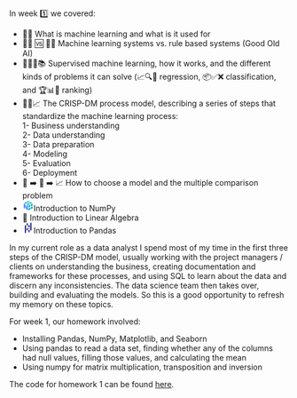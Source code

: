 In week 1️⃣  we covered:

- 🧠🤖 What is machine learning and what is it used for
- 🧠🤖 🆚 📜📏 Machine learning systems vs. rule based systems (Good Old AI)
- 🧑‍🏫🤖📚 Supervised machine learning, how it works, and the different kinds of problems it can solve (📈🔍🔢 regression, 📦✅❌ classification, and 🏆📊🥇 ranking)
- 🏢🔄📈 The CRISP-DM process model, describing a series of steps that standardize the machine learning process:  
1- Business understanding  
2- Data understanding  
3- Data preparation  
4- Modeling  
5- Evaluation  
6- Deployment
- 🤔 ➡️ 🤖 ➡️ 📈 How to choose a model and the multiple comparison problem
- ![Local Image](pictures/icons8-numpy-20.png)Introduction to NumPy 
- 🧮 Introduction to Linear Algebra
- ![Local Image](pictures/icons8-pandas-20.png)Introduction to Pandas  

In my current role as a data analyst I spend most of my time in the first three steps of the CRISP-DM model, usually working with the project managers / clients on understanding the business, creating documentation and frameworks for these processes, and using SQL to learn about the data and discern any inconsistencies. The data science team then takes over, building and evaluating the models. So this is a good opportunity to refresh my memory on these topics.  

For week 1, our homework involved:  
* Installing Pandas, NumPy, Matplotlib, and Seaborn
* Using pandas to read a data set, finding whether any of the columns had null values, filling those values, and calculating the mean
* Using numpy for matrix multiplication, transposition and inversion 

The code for homework 1 can be found [here](https://github.com/el-grudge/mleng-zoomcamp/blob/main/week_1/homework_1.py). 
